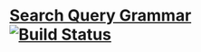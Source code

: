 # [Search Query Grammar](https://www.jetbrains.com/help/youtrack/standalone/Search-Query-Grammar.html) [![Build Status](https://github.com/maksimr/query-input/workflows/Test/badge.svg?branch=master)](https://github.com/maksimr/query-input)
